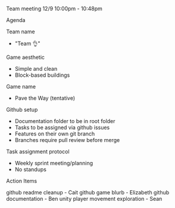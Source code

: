 Team meeting 12/9 10:00pm - 10:48pm

Agenda

Team name
 - "Team :ok_hand:"

Game aesthetic
 - Simple and clean
 - Block-based buildings
 
Game name
 - Pave the Way (tentative)
 
Github setup
 - Documentation folder to be in root folder
 - Tasks to be assigned via github issues
 - Features on their own git branch
 - Branches require pull review before merge
 
Task assignment protocol
 - Weekly sprint meeting/planning
 - No standups
 
Action Items

github readme cleanup - Cait
github game blurb - Elizabeth
github documentation - Ben
unity player movement exploration - Sean